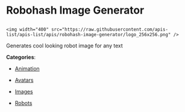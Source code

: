 # Robohash Image Generator<p align="center">
    <img width="400" src="https://raw.githubusercontent.com/apis-list/apis-list/apis/robohash-image-generator/logo_256x256.png" />
</p>

Generates cool looking robot image for any text

**Categories**:

- [Animation](https://github/apis-list/apis-list#animation)

- [Avatars](https://github/apis-list/apis-list#avatars)

- [Images](https://github/apis-list/apis-list#images)

- [Robots](https://github/apis-list/apis-list#robots)





